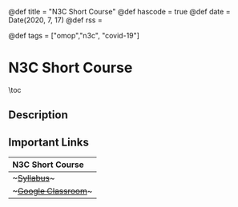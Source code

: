 @def title = "N3C Short Course"
@def hascode = true
@def date = Date(2020, 7, 17)
@def rss = 

@def tags = ["omop","n3c", "covid-19"]

# N3C Short Course

\toc

## Description



## Important Links

| N3C Short Course |
| :------------------------ |
| ~~~<a href="" target="_blank">Syllabus</a>~~~ |
|~~~<a href="" target="_blank">Google Classroom</a>~~~ |

